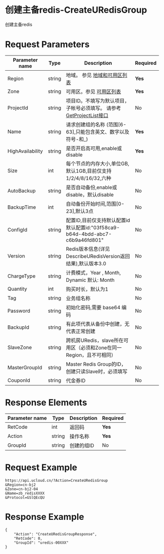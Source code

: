 # 创建主备redis-CreateURedisGroup

创建主备redis

# Request Parameters
|Parameter name|Type|Description|Required|
|---|---|---|---|
|Region|string|地域。 参见 [地域和可用区列表](api/summary/regionlist)|**Yes**|
|Zone|string|可用区。参见 [可用区列表](api/summary/regionlist)|**Yes**|
|ProjectId|string|项目ID。不填写为默认项目，子帐号必须填写。 请参考[GetProjectList接口](api/summary/get_project_list)|No|
|Name|string|请求创建组的名称 (范围[6-63],只能包含英文、数字以及符号-和_)|**Yes**|
|HighAvailability|string|是否开启高可用,enable或disable|**Yes**|
|Size|int|每个节点的内存大小,单位GB,默认1GB,目前仅支持1/2/4/8/16/32,六种|No|
|AutoBackup|string|是否自动备份,enable或disable，默认disable|No|
|BackupTime|int|自动备份开始时间,范围[0-23],默认3点|No|
|ConfigId|string|配置ID,目前仅支持默认配置id 默认配置id:"03f58ca9-b64d-4bdd-abc7-c6b9a46fd801"|No|
|Version|string|Redis版本信息(详见DescribeURedisVersion返回结果),默认版本3.0|No|
|ChargeType|string|计费模式，Year , Month, Dynamic 默认: Month|No|
|Quantity|int|购买时长，默认为1|No|
|Tag|string|业务组名称|No|
|Password|string|初始化密码,需要 base64 编码|No|
|BackupId|string|有此项代表从备份中创建，无代表正常创建|No|
|SlaveZone|string|跨机房URedis，slave所在可用区（必须和Zone在同一Region，且不可相同）|No|
|MasterGroupId|string|Master Redis Group的ID，创建只读Slave时，必须填写|No|
|CouponId|string|代金券ID|No|

# Response Elements
|Parameter name|Type|Description|Required|
|---|---|---|---|
|RetCode|int|返回码|**Yes**|
|Action|string|操作名称|**Yes**|
|GroupId|string|创建的组ID|No|

# Request Example
```
https://api.ucloud.cn/?Action=CreateURedisGroup
&Region=cn-bj2
&Zone=cn-bj2-04
&Name=zb_redisXXXX
&Protocol=GSlQEcQU
```

# Response Example
```
{
    "Action": "CreateURedisGroupResponse", 
    "RetCode": 0, 
    "GroupId": "uredis-00XXX"
}
```

